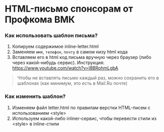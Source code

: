 # HTML-письмо спонсорам от Профкома ВМК
### Как использовать шаблон письма?
1. Копируем содержимое inline-letter.html
2. Заменяем `имя`, `телефон`, `почту` в самом низу html кода
3. Вставляем его в html код письма вручную через браузер (либо через какой-нибудь сервис). Инструкция: https://www.youtube.com/watch?v=l8BRohmLgbA
> Чтобы не вставлять письмо каждый раз, можно сохранить его в шаблонах (как минимум, это есть в Mail.Ru почте)
### Как изменить шаблон?
1. Изменяем файл letter.html по правилам верстки HTML-писем с использованием \<style\>
2. Используем какой-либо inliner-сервис, чтобы перевести стили из \<style\> в inline-стили
